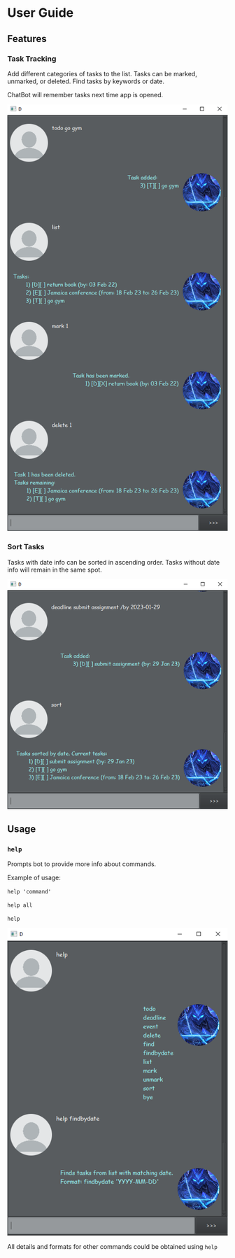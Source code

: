 # User Guide

## Features 

### Task Tracking

Add different categories of tasks to the list. 
Tasks can be marked, unmarked, or deleted.
Find tasks by keywords or date.

ChatBot will remember tasks next time app is opened.

![](Tasks.png)

### Sort Tasks

Tasks with date info can be sorted in ascending order. Tasks without date info will remain in the same spot.

![](Sort.png)

## Usage

### `help` 

Prompts bot to provide more info about commands.

Example of usage: 

`help 'command'`

`help all`

`help`

![](Help.png)

All details and formats for other commands could be obtained using `help`
